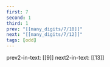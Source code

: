 ```yaml
---
first: 7
second: 1
third: 1
prev: "[[many_digits/7/10]]"
next: "[[many_digits/7/12]]"
tags: [odd]
---
```

prev2-in-text: [[9]]
next2-in-text: [[13]]
